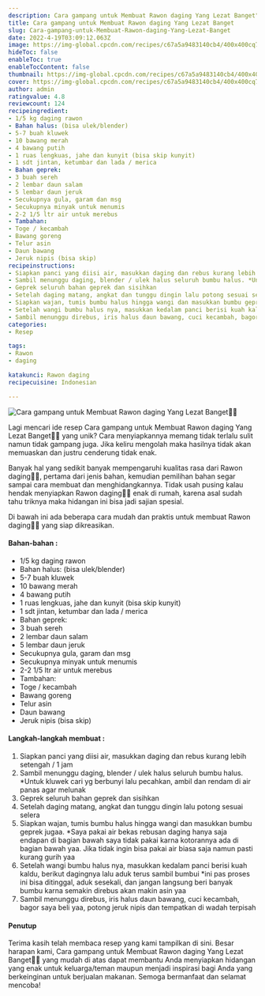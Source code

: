 ```yaml
---
description: Cara gampang untuk Membuat Rawon daging Yang Lezat Banget"
title: Cara gampang untuk Membuat Rawon daging Yang Lezat Banget
slug: Cara-gampang-untuk-Membuat-Rawon-daging-Yang-Lezat-Banget
date: 2022-4-19T03:09:12.063Z
image: https://img-global.cpcdn.com/recipes/c67a5a9483140cb4/400x400cq70/photo.jpg
hideToc: false
enableToc: true
enableTocContent: false
thumbnail: https://img-global.cpcdn.com/recipes/c67a5a9483140cb4/400x400cq70/photo.jpg
cover: https://img-global.cpcdn.com/recipes/c67a5a9483140cb4/400x400cq70/photo.jpg
author: admin
ratingvalue: 4.8
reviewcount: 124
recipeingredient:
- 1/5 kg daging rawon
- Bahan halus: (bisa ulek/blender)
- 5-7 buah kluwek
- 10 bawang merah
- 4 bawang putih
- 1 ruas lengkuas, jahe dan kunyit (bisa skip kunyit)
- 1 sdt jintan, ketumbar dan lada / merica
- Bahan geprek:
- 3 buah sereh
- 2 lembar daun salam
- 5 lembar daun jeruk
- Secukupnya gula, garam dan msg
- Secukupnya minyak untuk menumis
- 2-2 1/5 ltr air untuk merebus
- Tambahan:
- Toge / kecambah
- Bawang goreng
- Telur asin
- Daun bawang
- Jeruk nipis (bisa skip)
recipeinstructions:
- Siapkan panci yang diisi air, masukkan daging dan rebus kurang lebih setengah / 1 jam
- Sambil menunggu daging, blender / ulek halus seluruh bumbu halus. *Untuk kluwek cari yg berbunyi lalu pecahkan, ambil dan rendam di air panas agar melunak
- Geprek seluruh bahan geprek dan sisihkan
- Setelah daging matang, angkat dan tunggu dingin lalu potong sesuai selera
- Siapkan wajan, tumis bumbu halus hingga wangi dan masukkan bumbu geprek jugaa. *Saya pakai air bekas rebusan daging hanya saja endapan di bagian bawah saya tidak pakai karna kotorannya ada di bagian bawah yaa. Jika tidak ingin bisa pakai air biasa saja namun pasti kurang gurih yaa
- Setelah wangi bumbu halus nya, masukkan kedalam panci berisi kuah kaldu, berikut dagingnya lalu aduk terus sambil bumbui *ini pas proses ini bisa ditinggal, aduk sesekali, dan jangan langsung beri banyak bumbu karna semakin direbus akan makin asin yaa
- Sambil menunggu direbus, iris halus daun bawang, cuci kecambah, bagor saya beli yaa, potong jeruk nipis dan tempatkan di wadah terpisah
categories:
- Resep

tags:
- Rawon
- daging

katakunci: Rawon daging
recipecuisine: Indonesian

---
```


![Cara gampang untuk Membuat Rawon daging Yang Lezat Banget👩‍🍳](https://img-global.cpcdn.com/recipes/c67a5a9483140cb4/400x400cq70/photo.jpg)

Lagi mencari ide resep Cara gampang untuk Membuat Rawon daging Yang Lezat Banget👩‍🍳 yang unik? Cara menyiapkannya memang tidak terlalu sulit namun tidak gampang juga. Jika keliru mengolah maka hasilnya tidak akan memuaskan dan justru cenderung tidak enak.

Banyak hal yang sedikit banyak mempengaruhi kualitas rasa dari Rawon daging👩‍🍳, pertama dari jenis bahan, kemudian pemilihan bahan segar sampai cara membuat dan menghidangkannya. Tidak usah pusing kalau hendak menyiapkan Rawon daging👩‍🍳 enak di rumah, karena asal sudah tahu triknya maka hidangan ini bisa jadi sajian spesial.

Di bawah ini ada beberapa cara mudah dan praktis untuk membuat Rawon daging👩‍🍳 yang siap dikreasikan.

<!--inarticleads1-->

#### Bahan-bahan :

- 1/5 kg daging rawon
- Bahan halus: (bisa ulek/blender)
- 5-7 buah kluwek
- 10 bawang merah
- 4 bawang putih
- 1 ruas lengkuas, jahe dan kunyit (bisa skip kunyit)
- 1 sdt jintan, ketumbar dan lada / merica
- Bahan geprek:
- 3 buah sereh
- 2 lembar daun salam
- 5 lembar daun jeruk
- Secukupnya gula, garam dan msg
- Secukupnya minyak untuk menumis
- 2-2 1/5 ltr air untuk merebus
- Tambahan:
- Toge / kecambah
- Bawang goreng
- Telur asin
- Daun bawang
- Jeruk nipis (bisa skip)

<!--inarticleads2-->

#### Langkah-langkah membuat :

1. Siapkan panci yang diisi air, masukkan daging dan rebus kurang lebih setengah / 1 jam
1. Sambil menunggu daging, blender / ulek halus seluruh bumbu halus. *Untuk kluwek cari yg berbunyi lalu pecahkan, ambil dan rendam di air panas agar melunak
1. Geprek seluruh bahan geprek dan sisihkan
1. Setelah daging matang, angkat dan tunggu dingin lalu potong sesuai selera
1. Siapkan wajan, tumis bumbu halus hingga wangi dan masukkan bumbu geprek jugaa. *Saya pakai air bekas rebusan daging hanya saja endapan di bagian bawah saya tidak pakai karna kotorannya ada di bagian bawah yaa. Jika tidak ingin bisa pakai air biasa saja namun pasti kurang gurih yaa
1. Setelah wangi bumbu halus nya, masukkan kedalam panci berisi kuah kaldu, berikut dagingnya lalu aduk terus sambil bumbui *ini pas proses ini bisa ditinggal, aduk sesekali, dan jangan langsung beri banyak bumbu karna semakin direbus akan makin asin yaa
1. Sambil menunggu direbus, iris halus daun bawang, cuci kecambah, bagor saya beli yaa, potong jeruk nipis dan tempatkan di wadah terpisah

#### Penutup

Terima kasih telah membaca resep yang kami tampilkan di sini. Besar harapan kami, Cara gampang untuk Membuat Rawon daging Yang Lezat Banget👩‍🍳 yang mudah di atas dapat membantu Anda menyiapkan hidangan yang enak untuk keluarga/teman maupun menjadi inspirasi bagi Anda yang berkeinginan untuk berjualan makanan. Semoga bermanfaat dan selamat mencoba!